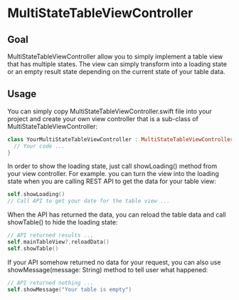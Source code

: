 # MultiStateTableViewController

## Goal

MultiStateTableViewController allow you to simply implement a table view that has multiple states. The view can simply transform into a loading state or an empty result state depending on the current state of your table data.

## Usage

You can simply copy MultiStateTableViewController.swift file into your project and create your own view controller that is a sub-class of MultiStateTableViewController:
```swift
class YourMultiStateTableViewController : MultiStateTableViewController {
  // Your code ...
}
```

In order to show the loading state, just call showLoading() method from your view controller. For example. you can turn the view into the loading state when you are calling REST API to get the data for your table view:
```swift
self.showLoading()
// Call API to get your date for the table view ...
```

When the API has returned the data, you can reload the table data and call showTable() to hide the loading state:
```swift
// API returned results ...
self.mainTableView?.reloadData()
self.showTable()
```

If your API somehow returned no data for your request, you can also use showMessage(message: String) method to tell user what happened:
```swift
// API returned nothing ...
self.showMessage("Your table is empty")
```
